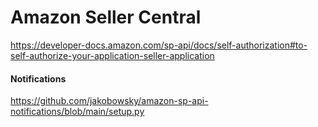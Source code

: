 # Amazon Seller Central

https://developer-docs.amazon.com/sp-api/docs/self-authorization#to-self-authorize-your-application-seller-application

#### Notifications
https://github.com/jakobowsky/amazon-sp-api-notifications/blob/main/setup.py

